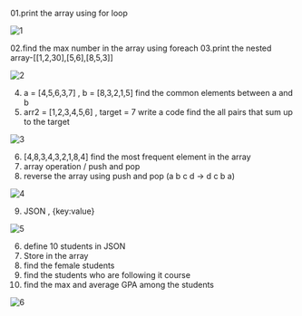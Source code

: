 01.print the array using for loop


![1](https://github.com/user-attachments/assets/ccf93853-9b3a-4f28-ba83-f9770c0d6770)


02.find the max number in the array using foreach
03.print the nested array-[[1,2,30],[5,6],[8,5,3]]


 ![2](https://github.com/user-attachments/assets/5f6d13e0-f6fc-4bdd-8173-9289868529cd)


04. a = [4,5,6,3,7] , b = [8,3,2,1,5] find the common elements between a and b
05. arr2 = [1,2,3,4,5,6] , target = 7  write a code find the all pairs that sum up to the target


   ![3](https://github.com/user-attachments/assets/0593b815-5fd0-40ad-ac4f-f0c6e380b4b4)


06. [4,8,3,4,3,2,1,8,4]  find the most frequent element in the array
07. array operation / push and pop
08. reverse the array using push and pop (a b c d -> d c b a)


   ![4](https://github.com/user-attachments/assets/b16c0d40-dfc7-4736-b625-c206f545ae8d)


09. JSON , {key:value}


   ![5](https://github.com/user-attachments/assets/8f323ff5-b95d-4ed1-91df-5e3f532e6397)


06. define 10 students in JSON
07. Store in the array
08. find the female students
09. find the students who are following it course
10. find the max and average GPA among the students


   ![6](https://github.com/user-attachments/assets/7e564c8a-9607-448c-8c71-60f2f669ce57)

   
